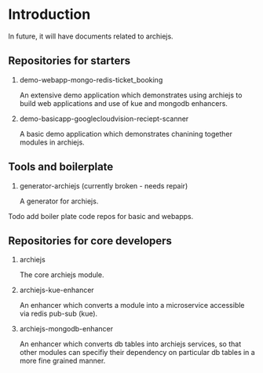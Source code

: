 # Introduction 

In future, it will have documents related to archiejs.


## Repositories for starters

1. demo-webapp-mongo-redis-ticket_booking

   An extensive demo application which demonstrates using archiejs to build web applications and use of
   kue and mongodb enhancers.

2. demo-basicapp-googlecloudvision-reciept-scanner

   A basic demo application which demonstrates chanining together modules in archiejs. 


## Tools and boilerplate

1. generator-archiejs (currently broken - needs repair)

   A generator for archiejs.

Todo add boiler plate code repos for basic and webapps.


## Repositories for core developers

1. archiejs

   The core archiejs module.

2. archiejs-kue-enhancer

   An enhancer which converts a module into a microservice accessible via redis pub-sub (kue).

3. archiejs-mongodb-enhancer

   An enhancer which converts db tables into archiejs services, so that other modules can
   specifiy their dependency on particular db tables in a more fine grained manner.

